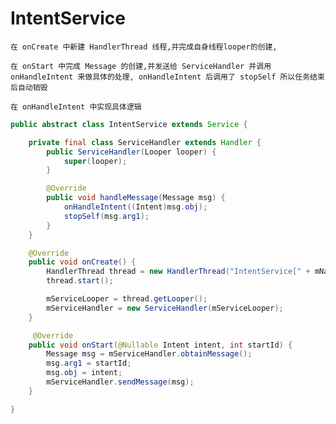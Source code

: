 # IntentService

    在 onCreate 中新建 HandlerThread 线程,并完成自身线程looper的创建,

    在 onStart 中完成 Message 的创建,并发送给 ServiceHandler 并调用 onHandleIntent 来做具体的处理, onHandleIntent 后调用了 stopSelf 所以任务结束后自动销毁 

    在 onHandleIntent 中实现具体逻辑

``` java
public abstract class IntentService extends Service {

    private final class ServiceHandler extends Handler {
        public ServiceHandler(Looper looper) {
            super(looper);
        }

        @Override
        public void handleMessage(Message msg) {
            onHandleIntent((Intent)msg.obj);
            stopSelf(msg.arg1);
        }
    }

    @Override
    public void onCreate() {
        HandlerThread thread = new HandlerThread("IntentService[" + mName + "]");
        thread.start();

        mServiceLooper = thread.getLooper();
        mServiceHandler = new ServiceHandler(mServiceLooper);
    }

     @Override
    public void onStart(@Nullable Intent intent, int startId) {
        Message msg = mServiceHandler.obtainMessage();
        msg.arg1 = startId;
        msg.obj = intent;
        mServiceHandler.sendMessage(msg);
    }

}
```